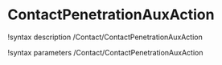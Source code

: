 <!-- MOOSE Documentation Stub: Remove this when content is added. -->

# ContactPenetrationAuxAction

!syntax description /Contact/ContactPenetrationAuxAction

!syntax parameters /Contact/ContactPenetrationAuxAction
